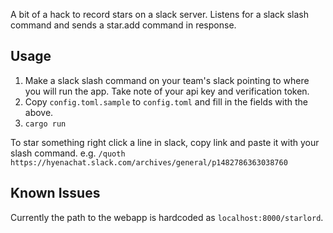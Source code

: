 A bit of a hack to record stars on a slack server. Listens for a slack slash command and sends a
star.add command in response.

Usage
-----
1. Make a slack slash command on your team's slack pointing to where you will run the app.
   Take note of your api key and verification token.
2. Copy `config.toml.sample` to `config.toml` and fill in the fields with the above.
3. `cargo run`

To star something right click a line in slack, copy link and paste it with your slash command.
e.g. `/quoth https://hyenachat.slack.com/archives/general/p1482786363038760`

Known Issues
------------
Currently the path to the webapp is hardcoded as `localhost:8000/starlord`.

